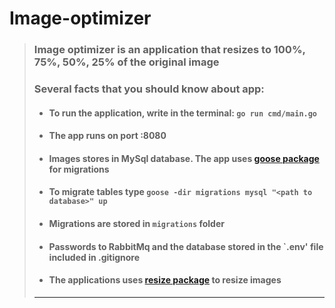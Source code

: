 # Image-optimizer
> ### Image optimizer is an application that resizes to 100%, 75%, 50%, 25% of the original image
> ### Several facts that you should know about app:
> - #### To run the application, write in the terminal: `go run cmd/main.go`
> - #### The app runs on port :8080
> - #### Images stores in MySql database. The app uses [goose package](https://github.com/pressly/goose) for migrations
> - #### To migrate tables type `goose -dir migrations mysql "<path to database>" up`
> - #### Migrations are stored in `migrations` folder
> - #### Passwords to RabbitMq and the database stored in the `.env' file included in .gitignore
> - #### The applications uses [resize package](https://github.com/nfnt/resize) to resize images
>-------------------------------------------------------------------

